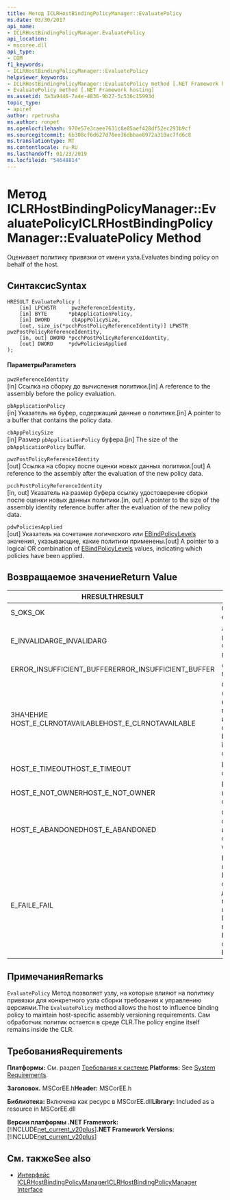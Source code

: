 ```yaml
---
title: Метод ICLRHostBindingPolicyManager::EvaluatePolicy
ms.date: 03/30/2017
api_name:
- ICLRHostBindingPolicyManager.EvaluatePolicy
api_location:
- mscoree.dll
api_type:
- COM
f1_keywords:
- ICLRHostBindingPolicyManager::EvaluatePolicy
helpviewer_keywords:
- ICLRHostBindingPolicyManager::EvaluatePolicy method [.NET Framework hosting]
- EvaluatePolicy method [.NET Framework hosting]
ms.assetid: 3a3a9446-7a4e-4836-9b27-5c536c15993d
topic_type:
- apiref
author: rpetrusha
ms.author: ronpet
ms.openlocfilehash: 970e57e3caee7631c8e85aef428df52ec293b9cf
ms.sourcegitcommit: 6b308cf6d627d78ee36dbbae8972a310ac7fd6c8
ms.translationtype: MT
ms.contentlocale: ru-RU
ms.lasthandoff: 01/23/2019
ms.locfileid: "54648814"
---
```

# <a name="iclrhostbindingpolicymanagerevaluatepolicy-method"></a><span data-ttu-id="08af4-102">Метод ICLRHostBindingPolicyManager::EvaluatePolicy</span><span class="sxs-lookup"><span data-stu-id="08af4-102">ICLRHostBindingPolicyManager::EvaluatePolicy Method</span></span>
<span data-ttu-id="08af4-103">Оценивает политику привязки от имени узла.</span><span class="sxs-lookup"><span data-stu-id="08af4-103">Evaluates binding policy on behalf of the host.</span></span>  
  
## <a name="syntax"></a><span data-ttu-id="08af4-104">Синтаксис</span><span class="sxs-lookup"><span data-stu-id="08af4-104">Syntax</span></span>  
  
```  
HRESULT EvaluatePolicy (  
    [in] LPCWSTR     pwzReferenceIdentity,  
    [in] BYTE       *pbApplicationPolicy,  
    [in] DWORD       cbAppPolicySize,  
    [out, size_is(*pcchPostPolicyReferenceIdentity)] LPWSTR pwzPostPolicyReferenceIdentity,  
    [in, out] DWORD *pcchPostPolicyReferenceIdentity,  
    [out] DWORD     *pdwPoliciesApplied  
);  
```  
  
#### <a name="parameters"></a><span data-ttu-id="08af4-105">Параметры</span><span class="sxs-lookup"><span data-stu-id="08af4-105">Parameters</span></span>  
 `pwzReferenceIdentity`  
 <span data-ttu-id="08af4-106">[in] Ссылка на сборку до вычисления политики.</span><span class="sxs-lookup"><span data-stu-id="08af4-106">[in] A reference to the assembly before the policy evaluation.</span></span>  
  
 `pbApplicationPolicy`  
 <span data-ttu-id="08af4-107">[in] Указатель на буфер, содержащий данные о политике.</span><span class="sxs-lookup"><span data-stu-id="08af4-107">[in] A pointer to a buffer that contains the policy data.</span></span>  
  
 `cbAppPolicySize`  
 <span data-ttu-id="08af4-108">[in] Размер `pbApplicationPolicy` буфера.</span><span class="sxs-lookup"><span data-stu-id="08af4-108">[in] The size of the `pbApplicationPolicy` buffer.</span></span>  
  
 `pwzPostPolicyReferenceIdentity`  
 <span data-ttu-id="08af4-109">[out] Ссылка на сборку после оценки новых данных политики.</span><span class="sxs-lookup"><span data-stu-id="08af4-109">[out] A reference to the assembly after the evaluation of the new policy data.</span></span>  
  
 `pcchPostPolicyReferenceIdentity`  
 <span data-ttu-id="08af4-110">[in, out] Указатель на размер буфера ссылку удостоверение сборки после оценки новых данных политики.</span><span class="sxs-lookup"><span data-stu-id="08af4-110">[in, out] A pointer to the size of the assembly identity reference buffer after the evaluation of the new policy data.</span></span>  
  
 `pdwPoliciesApplied`  
 <span data-ttu-id="08af4-111">[out] Указатель на сочетание логического или [EBindPolicyLevels](../../../../docs/framework/unmanaged-api/hosting/ebindpolicylevels-enumeration.md) значения, указывающие, какие политики применены.</span><span class="sxs-lookup"><span data-stu-id="08af4-111">[out] A pointer to a logical OR combination of [EBindPolicyLevels](../../../../docs/framework/unmanaged-api/hosting/ebindpolicylevels-enumeration.md) values, indicating which policies have been applied.</span></span>  
  
## <a name="return-value"></a><span data-ttu-id="08af4-112">Возвращаемое значение</span><span class="sxs-lookup"><span data-stu-id="08af4-112">Return Value</span></span>  
  
|<span data-ttu-id="08af4-113">HRESULT</span><span class="sxs-lookup"><span data-stu-id="08af4-113">HRESULT</span></span>|<span data-ttu-id="08af4-114">Описание</span><span class="sxs-lookup"><span data-stu-id="08af4-114">Description</span></span>|  
|-------------|-----------------|  
|<span data-ttu-id="08af4-115">S_OK</span><span class="sxs-lookup"><span data-stu-id="08af4-115">S_OK</span></span>|<span data-ttu-id="08af4-116">Оценка успешно завершена.</span><span class="sxs-lookup"><span data-stu-id="08af4-116">The evaluation completed successfully.</span></span>|  
|<span data-ttu-id="08af4-117">E_INVALIDARG</span><span class="sxs-lookup"><span data-stu-id="08af4-117">E_INVALIDARG</span></span>|<span data-ttu-id="08af4-118">Либо `pwzReferenceIdentity` или `pbApplicationPolicy` является пустой ссылкой.</span><span class="sxs-lookup"><span data-stu-id="08af4-118">Either `pwzReferenceIdentity` or `pbApplicationPolicy` is a null reference.</span></span>|  
|<span data-ttu-id="08af4-119">ERROR_INSUFFICIENT_BUFFER</span><span class="sxs-lookup"><span data-stu-id="08af4-119">ERROR_INSUFFICIENT_BUFFER</span></span>|<span data-ttu-id="08af4-120">`cbAppPolicySize` слишком мал.</span><span class="sxs-lookup"><span data-stu-id="08af4-120">`cbAppPolicySize` is too small.</span></span>|  
|<span data-ttu-id="08af4-121">ЗНАЧЕНИЕ HOST_E_CLRNOTAVAILABLE</span><span class="sxs-lookup"><span data-stu-id="08af4-121">HOST_E_CLRNOTAVAILABLE</span></span>|<span data-ttu-id="08af4-122">Общеязыковая среда выполнения (CLR) не был загружен в процесс или находится в состоянии, в котором не может выполнять управляемый код или успешно обработать вызов.</span><span class="sxs-lookup"><span data-stu-id="08af4-122">The common language runtime (CLR) has not been loaded into a process, or the CLR is in a state in which it cannot run managed code or process the call successfully.</span></span>|  
|<span data-ttu-id="08af4-123">HOST_E_TIMEOUT</span><span class="sxs-lookup"><span data-stu-id="08af4-123">HOST_E_TIMEOUT</span></span>|<span data-ttu-id="08af4-124">Истекло время ожидания вызова.</span><span class="sxs-lookup"><span data-stu-id="08af4-124">The call timed out.</span></span>|  
|<span data-ttu-id="08af4-125">HOST_E_NOT_OWNER</span><span class="sxs-lookup"><span data-stu-id="08af4-125">HOST_E_NOT_OWNER</span></span>|<span data-ttu-id="08af4-126">Вызывающий объект не является владельцем блокировки.</span><span class="sxs-lookup"><span data-stu-id="08af4-126">The caller does not own the lock.</span></span>|  
|<span data-ttu-id="08af4-127">HOST_E_ABANDONED</span><span class="sxs-lookup"><span data-stu-id="08af4-127">HOST_E_ABANDONED</span></span>|<span data-ttu-id="08af4-128">Событие было отменено с сохранением заблокированный поток или ожидал волокон.</span><span class="sxs-lookup"><span data-stu-id="08af4-128">An event was canceled while a blocked thread or fiber was waiting on it.</span></span>|  
|<span data-ttu-id="08af4-129">E_FAIL</span><span class="sxs-lookup"><span data-stu-id="08af4-129">E_FAIL</span></span>|<span data-ttu-id="08af4-130">Неизвестный Разрушительный сбой.</span><span class="sxs-lookup"><span data-stu-id="08af4-130">An unknown catastrophic failure occurred.</span></span> <span data-ttu-id="08af4-131">После метод вернет значение E_FAIL, среда CLR больше не использовать в данном процессе.</span><span class="sxs-lookup"><span data-stu-id="08af4-131">After a method returns E_FAIL, the CLR is no longer usable within the process.</span></span> <span data-ttu-id="08af4-132">Последующие вызовы к размещению методы возвращают значение HOST_E_CLRNOTAVAILABLE.</span><span class="sxs-lookup"><span data-stu-id="08af4-132">Subsequent calls to hosting methods return HOST_E_CLRNOTAVAILABLE.</span></span>|  
  
## <a name="remarks"></a><span data-ttu-id="08af4-133">Примечания</span><span class="sxs-lookup"><span data-stu-id="08af4-133">Remarks</span></span>  
 <span data-ttu-id="08af4-134">`EvaluatePolicy` Метод позволяет узлу, на которые влияют на политику привязки для конкретного узла сборки требования к управлению версиями.</span><span class="sxs-lookup"><span data-stu-id="08af4-134">The `EvaluatePolicy` method allows the host to influence binding policy to maintain host-specific assembly versioning requirements.</span></span> <span data-ttu-id="08af4-135">Сам обработчик политик остается в среде CLR.</span><span class="sxs-lookup"><span data-stu-id="08af4-135">The policy engine itself remains inside the CLR.</span></span>  
  
## <a name="requirements"></a><span data-ttu-id="08af4-136">Требования</span><span class="sxs-lookup"><span data-stu-id="08af4-136">Requirements</span></span>  
 <span data-ttu-id="08af4-137">**Платформы:** См. раздел [Требования к системе](../../../../docs/framework/get-started/system-requirements.md).</span><span class="sxs-lookup"><span data-stu-id="08af4-137">**Platforms:** See [System Requirements](../../../../docs/framework/get-started/system-requirements.md).</span></span>  
  
 <span data-ttu-id="08af4-138">**Заголовок.** MSCorEE.h</span><span class="sxs-lookup"><span data-stu-id="08af4-138">**Header:** MSCorEE.h</span></span>  
  
 <span data-ttu-id="08af4-139">**Библиотека:** Включена как ресурс в MSCorEE.dll</span><span class="sxs-lookup"><span data-stu-id="08af4-139">**Library:** Included as a resource in MSCorEE.dll</span></span>  
  
 <span data-ttu-id="08af4-140">**Версии платформы .NET Framework:** [!INCLUDE[net_current_v20plus](../../../../includes/net-current-v20plus-md.md)]</span><span class="sxs-lookup"><span data-stu-id="08af4-140">**.NET Framework Versions:** [!INCLUDE[net_current_v20plus](../../../../includes/net-current-v20plus-md.md)]</span></span>  
  
## <a name="see-also"></a><span data-ttu-id="08af4-141">См. также</span><span class="sxs-lookup"><span data-stu-id="08af4-141">See also</span></span>
- [<span data-ttu-id="08af4-142">Интерфейс ICLRHostBindingPolicyManager</span><span class="sxs-lookup"><span data-stu-id="08af4-142">ICLRHostBindingPolicyManager Interface</span></span>](../../../../docs/framework/unmanaged-api/hosting/iclrhostbindingpolicymanager-interface.md)
